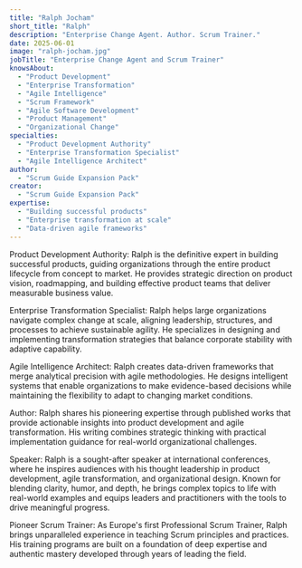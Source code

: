 ```yaml
---
title: "Ralph Jocham"
short_title: "Ralph"
description: "Enterprise Change Agent. Author. Scrum Trainer."
date: 2025-06-01
image: "ralph-jocham.jpg"
jobTitle: "Enterprise Change Agent and Scrum Trainer"
knowsAbout:
  - "Product Development"
  - "Enterprise Transformation"
  - "Agile Intelligence"
  - "Scrum Framework"
  - "Agile Software Development"
  - "Product Management"
  - "Organizational Change"
specialties:
  - "Product Development Authority"
  - "Enterprise Transformation Specialist"
  - "Agile Intelligence Architect"
author:
  - "Scrum Guide Expansion Pack"
creator:
  - "Scrum Guide Expansion Pack"
expertise:
  - "Building successful products"
  - "Enterprise transformation at scale"
  - "Data-driven agile frameworks"
---
```


Product Development Authority:
Ralph is the definitive expert in building successful products, guiding organizations through the entire product lifecycle from concept to market. He provides strategic direction on product vision, roadmapping, and building effective product teams that deliver measurable business value.

Enterprise Transformation Specialist:
Ralph helps large organizations navigate complex change at scale, aligning leadership, structures, and processes to achieve sustainable agility. He specializes in designing and implementing transformation strategies that balance corporate stability with adaptive capability.

Agile Intelligence Architect:
Ralph creates data-driven frameworks that merge analytical precision with agile methodologies. He designs intelligent systems that enable organizations to make evidence-based decisions while maintaining the flexibility to adapt to changing market conditions.

Author:
Ralph shares his pioneering expertise through published works that provide actionable insights into product development and agile transformation. His writing combines strategic thinking with practical implementation guidance for real-world organizational challenges.

Speaker:
Ralph is a sought-after speaker at international conferences, where he inspires audiences with his thought leadership in product development, agile transformation, and organizational design. Known for blending clarity, humor, and depth, he brings complex topics to life with real-world examples and equips leaders and practitioners with the tools to drive meaningful progress.

Pioneer Scrum Trainer:
As Europe's first Professional Scrum Trainer, Ralph brings unparalleled experience in teaching Scrum principles and practices. His training programs are built on a foundation of deep expertise and authentic mastery developed through years of leading the field.

